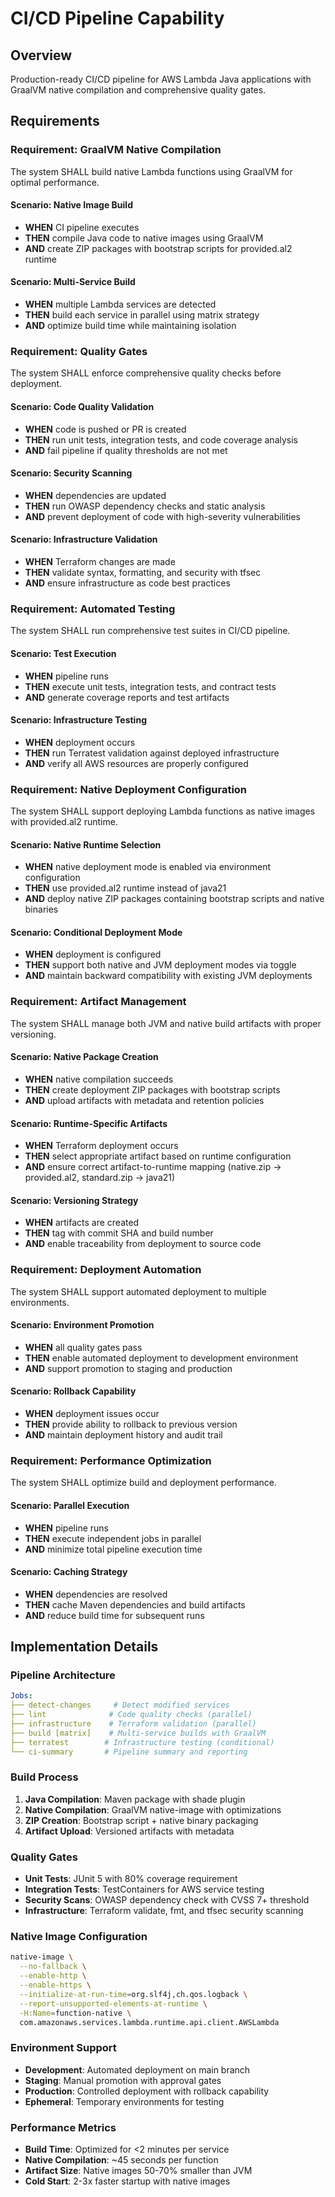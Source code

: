 # CI/CD Pipeline Capability

## Overview
Production-ready CI/CD pipeline for AWS Lambda Java applications with GraalVM native compilation and comprehensive quality gates.

## Requirements

### Requirement: GraalVM Native Compilation
The system SHALL build native Lambda functions using GraalVM for optimal performance.

#### Scenario: Native Image Build
- **WHEN** CI pipeline executes
- **THEN** compile Java code to native images using GraalVM
- **AND** create ZIP packages with bootstrap scripts for provided.al2 runtime

#### Scenario: Multi-Service Build
- **WHEN** multiple Lambda services are detected
- **THEN** build each service in parallel using matrix strategy
- **AND** optimize build time while maintaining isolation

### Requirement: Quality Gates
The system SHALL enforce comprehensive quality checks before deployment.

#### Scenario: Code Quality Validation
- **WHEN** code is pushed or PR is created
- **THEN** run unit tests, integration tests, and code coverage analysis
- **AND** fail pipeline if quality thresholds are not met

#### Scenario: Security Scanning
- **WHEN** dependencies are updated
- **THEN** run OWASP dependency checks and static analysis
- **AND** prevent deployment of code with high-severity vulnerabilities

#### Scenario: Infrastructure Validation
- **WHEN** Terraform changes are made
- **THEN** validate syntax, formatting, and security with tfsec
- **AND** ensure infrastructure as code best practices

### Requirement: Automated Testing
The system SHALL run comprehensive test suites in CI/CD pipeline.

#### Scenario: Test Execution
- **WHEN** pipeline runs
- **THEN** execute unit tests, integration tests, and contract tests
- **AND** generate coverage reports and test artifacts

#### Scenario: Infrastructure Testing
- **WHEN** deployment occurs
- **THEN** run Terratest validation against deployed infrastructure
- **AND** verify all AWS resources are properly configured

### Requirement: Native Deployment Configuration
The system SHALL support deploying Lambda functions as native images with provided.al2 runtime.

#### Scenario: Native Runtime Selection
- **WHEN** native deployment mode is enabled via environment configuration
- **THEN** use provided.al2 runtime instead of java21
- **AND** deploy native ZIP packages containing bootstrap scripts and native binaries

#### Scenario: Conditional Deployment Mode
- **WHEN** deployment is configured
- **THEN** support both native and JVM deployment modes via toggle
- **AND** maintain backward compatibility with existing JVM deployments

### Requirement: Artifact Management
The system SHALL manage both JVM and native build artifacts with proper versioning.

#### Scenario: Native Package Creation
- **WHEN** native compilation succeeds
- **THEN** create deployment ZIP packages with bootstrap scripts
- **AND** upload artifacts with metadata and retention policies

#### Scenario: Runtime-Specific Artifacts
- **WHEN** Terraform deployment occurs
- **THEN** select appropriate artifact based on runtime configuration
- **AND** ensure correct artifact-to-runtime mapping (native.zip → provided.al2, standard.zip → java21)

#### Scenario: Versioning Strategy
- **WHEN** artifacts are created
- **THEN** tag with commit SHA and build number
- **AND** enable traceability from deployment to source code

### Requirement: Deployment Automation
The system SHALL support automated deployment to multiple environments.

#### Scenario: Environment Promotion
- **WHEN** all quality gates pass
- **THEN** enable automated deployment to development environment
- **AND** support promotion to staging and production

#### Scenario: Rollback Capability
- **WHEN** deployment issues occur
- **THEN** provide ability to rollback to previous version
- **AND** maintain deployment history and audit trail

### Requirement: Performance Optimization
The system SHALL optimize build and deployment performance.

#### Scenario: Parallel Execution
- **WHEN** pipeline runs
- **THEN** execute independent jobs in parallel
- **AND** minimize total pipeline execution time

#### Scenario: Caching Strategy
- **WHEN** dependencies are resolved
- **THEN** cache Maven dependencies and build artifacts
- **AND** reduce build time for subsequent runs

## Implementation Details

### Pipeline Architecture
```yaml
Jobs:
├── detect-changes     # Detect modified services
├── lint              # Code quality checks (parallel)
├── infrastructure    # Terraform validation (parallel)
├── build [matrix]    # Multi-service builds with GraalVM
├── terratest        # Infrastructure testing (conditional)
└── ci-summary       # Pipeline summary and reporting
```

### Build Process
1. **Java Compilation**: Maven package with shade plugin
2. **Native Compilation**: GraalVM native-image with optimizations
3. **ZIP Creation**: Bootstrap script + native binary packaging
4. **Artifact Upload**: Versioned artifacts with metadata

### Quality Gates
- **Unit Tests**: JUnit 5 with 80% coverage requirement
- **Integration Tests**: TestContainers for AWS service testing
- **Security Scans**: OWASP dependency check with CVSS 7+ threshold
- **Infrastructure**: Terraform validate, fmt, and tfsec security scanning

### Native Image Configuration
```bash
native-image \
  --no-fallback \
  --enable-http \
  --enable-https \
  --initialize-at-run-time=org.slf4j,ch.qos.logback \
  --report-unsupported-elements-at-runtime \
  -H:Name=function-native \
  com.amazonaws.services.lambda.runtime.api.client.AWSLambda
```

### Environment Support
- **Development**: Automated deployment on main branch
- **Staging**: Manual promotion with approval gates
- **Production**: Controlled deployment with rollback capability
- **Ephemeral**: Temporary environments for testing

### Performance Metrics
- **Build Time**: Optimized for <2 minutes per service
- **Native Compilation**: ~45 seconds per function
- **Artifact Size**: Native images 50-70% smaller than JVM
- **Cold Start**: 2-3x faster startup with native images
